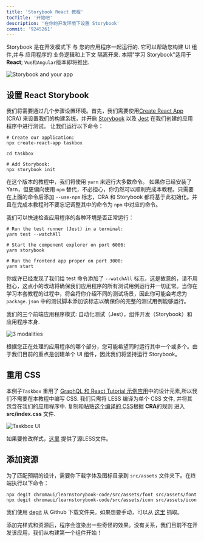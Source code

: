 ```yaml
---
title: 'Storybook React 教程'
tocTitle: '开始吧'
description: '在你的开发环境下设置 Storybook'
commit: '9245261'
---
```


Storybook 是在开发模式下 与 您的应用程序一起运行的. 它可以帮助您构建 UI 组件,并与 应用程序的 业务逻辑和上下文 隔离开来. 本期"学习 Storybook"适用于 **React**; `Vue和Angular`版本即将推出.

![Storybook and your app](/intro-to-storybook/storybook-relationship.jpg)

## 设置 React Storybook

我们将需要通过几个步骤设置环境。首先，我们需要使用[Create React App](https://github.com/facebook/create-react-app) (CRA) 来设置我们的构建系统，并开启 [Storybook](https://storybook.js.org/) 以及 [Jest](https://facebook.github.io/jest/) 在我们创建的应用程序中进行测试。 让我们运行以下命令：

```shell:clipboard=false
# Create our application:
npx create-react-app taskbox

cd taskbox

# Add Storybook:
npx storybook init
```

<div class="aside">
在这个版本的教程中，我们将使用 <code>yarn</code> 来运行大多数命令。
如果你已经安装了 Yarn，但更偏向使用 <code>npm</code> 替代，不必担心，你仍然可以顺利完成本教程。只需要在上面的命令后添加 <code>--use-npm</code> 标志，CRA 和 Storybook 都将基于此初始化。并且在完成本教程时不要忘记调整其中的命令为 <code>npm</code> 中对应的命令。
</div>

我们可以快速检查应用程序的各种环境是否正常运行：

```shell:clipboard=false
# Run the test runner (Jest) in a terminal:
yarn test --watchAll

# Start the component explorer on port 6006:
yarn storybook

# Run the frontend app proper on port 3000:
yarn start
```

<div class="aside">
你或许已经发现了我们给 test 命令添加了 <code>--watchAll</code> 标志，这是故意的，请不用担心，这点小的改动将确保我们应用程序的所有测试用例运行并一切正常。当你在学习本套教程的过程中，将会将你介绍不同的测试场景，因此你可能会考虑为 <code>package.json</code> 中的测试脚本添加该标志以确保你的完整的测试用例能够运行。
</div>

我们的三个前端应用程序模式: 自动化测试（Jest），组件开发（Storybook）和 应用程序本身.

![3 modalities](/intro-to-storybook/app-three-modalities.png)

根据您正在处理的应用程序的哪个部分，您可能希望同时运行其中一个或多个。由于我们目前的重点是创建单个 UI 组件，因此我们将坚持运行 Storybook。

## 重用 CSS

本例子`Taskbox` 重用了 [GraphQL 和 React Tutorial 示例应用](https://www.chromatic.com/blog/graphql-react-tutorial-part-1-6)中的设计元素,所以我们不需要在本教程中编写 CSS. 我们只需将 LESS 编译为单个 CSS 文件, 并将其包含在我们的应用程序中. 复制和粘贴[这个编译的 CSS](https://github.com/chromaui/learnstorybook-code/blob/master/src/index.css)根据 **CRA**的规则 进入 **src/index.css** 文件.

![Taskbox UI](/intro-to-storybook/ss-browserchrome-taskbox-learnstorybook.png)

<div class="aside">
如果要修改样式，<a href="https://github.com/chromaui/learnstorybook-code/tree/master/src/style">这里</a> 提供了源LESS文件。
</div>

## 添加资源

为了匹配预期的设计，需要你下载字体及图标目录到 `src/assets` 文件夹下。在终端执行以下命令：

```shell
npx degit chromaui/learnstorybook-code/src/assets/font src/assets/font
npx degit chromaui/learnstorybook-code/src/assets/icon src/assets/icon
```

<div class="aside">
我们使用 <a href="https://github.com/Rich-Harris/degit">degit</a> 从 Github 下载文件夹。如果想要手动，可以从 <a href="https://github.com/chromaui/learnstorybook-code/tree/master/src/assets/">这里</a> 抓取。
</div>

添加完样式和资源后，程序会渲染出一些奇怪的效果。没有关系，我们目前不在开发该应用，我们从构建第一个组件开始！
